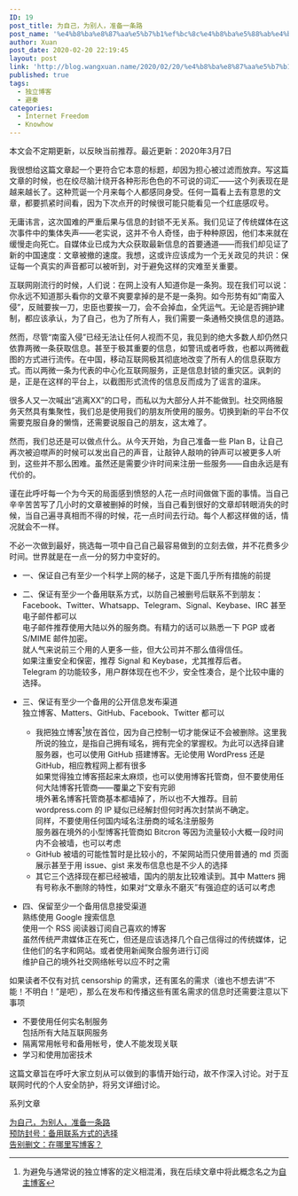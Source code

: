 ```yaml
---
ID: 19
post_title: 为自己，为别人，准备一条路
post_name: '%e4%b8%ba%e8%87%aa%e5%b7%b1%ef%bc%8c%e4%b8%ba%e5%88%ab%e4%ba%ba%ef%bc%8c%e5%87%86%e5%a4%87%e4%b8%80%e6%9d%a1%e8%b7%af'
author: Xuan
post_date: 2020-02-20 22:19:45
layout: post
link: 'http://blog.wangxuan.name/2020/02/20/%e4%b8%ba%e8%87%aa%e5%b7%b1%ef%bc%8c%e4%b8%ba%e5%88%ab%e4%ba%ba%ef%bc%8c%e5%87%86%e5%a4%87%e4%b8%80%e6%9d%a1%e8%b7%af/'
published: true
tags:
  - 独立博客
  - 避秦
categories:
  - Internet Freedom
  - Knowhow
---
```

本文会不定期更新，以反映当前推荐。最近更新：2020年3月7日

我很想给这篇文章起一个更符合它本意的标题，却因为担心被过滤而放弃。写这篇文章的时候，也在绞尽脑汁绕开各种形形色色的不可说的词汇——这个列表现在是越来越长了。这种荒诞一个月来每个人都感同身受。任何一篇看上去有意思的文章，都要抓紧时间看，因为下次点开的时候很可能只能看见一个红底感叹号。

无庸讳言，这次国难的严重后果与信息的封锁不无关系。我们见证了传统媒体在这次事件中的集体失声——老实说，这并不令人奇怪，由于种种原因，他们本来就在缓慢走向死亡。自媒体业已成为大众获取最新信息的首要通道——而我们却见证了新的中国速度：文章被撤的速度。我想，这或许应该成为一个无关政见的共识：保证每一个真实的声音都可以被听到，对于避免这样的灾难至关重要。

互联网刚流行的时候，人们说：在网上没有人知道你是一条狗。现在我们可以说：你永远不知道那头看你的文章不爽要拿掉的是不是一条狗。如今形势有如“南蛮入侵”，反贼要挨一刀，忠臣也要挨一刀，会不会掉血，全凭运气。无论是否拥护建制，都应该承认，为了自己，也为了所有人，我们需要一条通畅交换信息的道路。

然而，尽管“南蛮入侵”已经无法让任何人视而不见，我见到的绝大多数人却仍然只依靠两微一条获取信息。甚至于极其重要的信息，如警讯或者呼救，也都以两微截图的方式进行流传。在中国，移动互联网极其彻底地改变了所有人的信息获取方式。而以两微一条为代表的中心化互联网服务，正是信息封锁的重灾区。讽刺的是，正是在这样的平台上，以截图形式流传的信息反而成为了谣言的温床。

很多人又一次喊出“逃离XX”的口号，而私以为大部分人并不能做到。社交网络服务天然具有集聚性，我们总是使用我们的朋友所使用的服务。切换到新的平台不仅需要克服自身的懒惰，还需要说服自己的朋友，这太难了。

然而，我们总还是可以做点什么。从今天开始，为自己准备一些 Plan B，让自己再次被迫噤声的时候可以发出自己的声音，让敲钟人敲响的钟声可以被更多人听到，这些并不那么困难。虽然还是需要少许时间来注册一些服务——自由永远是有代价的。

谨在此呼吁每一个为今天的局面感到愤怒的人花一点时间做做下面的事情。当自己辛辛苦苦写了几小时的文章被删掉的时候，当自己看到很好的文章却转眼消失的时候，当自己遍寻真相而不得的时候，花一点时间去行动。每个人都这样做的话，情况就会不一样。

不必一次做到最好，挑选每一项中自己自己最容易做到的立刻去做，并不花费多少时间。世界就是在一点一分的努力中变好的。

- 一、保证自己有至少一个科学上网的梯子，这是下面几乎所有措施的前提

- 二、保证有至少一个备用联系方式，以防自己被删号后联系不到朋友：  
  Facebook、Twitter、Whatsapp、Telegram、Signal、Keybase、IRC 甚至电子邮件都可以  
  电子邮件推荐使用大陆以外的服务商。有精力的话可以熟悉一下 PGP 或者 S/MIME 邮件加密。   
  就人气来说前三个用的人更多一些，但大公司并不那么值得信任。  
  如果注重安全和保密，推荐 Signal 和 Keybase，尤其推荐后者。  
  Telegram 的功能较多，用户群体现在也不少，安全性凑合，是个比较中庸的选择。

- 三、保证有至少一个备用的公开信息发布渠道  
  独立博客、Matters、GitHub、Facebook、Twitter 都可以   
  - 我把独立博客[^1]放在首位，因为自己控制一切才能保证不会被删除。这里我所说的独立，是指自己拥有域名，拥有完全的掌握权。为此可以选择自建服务器，也可以使用 GitHub 搭建博客。无论使用 WordPress 还是 GitHub，相应教程网上都有很多  
    如果觉得独立博客搭起来太麻烦，也可以使用博客托管商，但不要使用任何大陆博客托管商——覆巢之下安有完卵  
    境外著名博客托管商基本都墙掉了，所以也不大推荐。目前 wordpress.com 的 IP 疑似已经解封但何时再次封禁尚不确定。  
    同样，不要使用任何国内域名注册商的域名注册服务  
    服务器在境外的小型博客托管商如 Bitcron 等因为流量较小大概一段时间内不会被墙，也可以考虑
  - GitHub 被墙的可能性暂时是比较小的，不架网站而只使用普通的 md 页面展示甚至于用 issue、gist 来发布信息也是不少人的选择
  - 其它三个选择现在都已经被墙，国内的朋友比较难读到。其中 Matters 拥有号称永不删除的特性，如果对“文章永不磨灭”有强迫症的话可以考虑

- 四、保留至少一个备用信息接受渠道   
  熟练使用 Google 搜索信息   
  使用一个 RSS 阅读器订阅自己喜欢的博客   
  虽然传统严肃媒体正在死亡，但还是应该选择几个自己信得过的传统媒体，记住他们的名字和网站。或者使用新闻聚合服务进行订阅   
  维护自己的境外社交网络帐号以应不时之需 

如果读者不仅有对抗 censorship 的需求，还有匿名的需求（谁也不想去讲“不能！不明白！”是吧），那么在发布和传播这些有匿名需求的信息时还需要注意以下事项

- 不要使用任何实名制服务  
  包括所有大陆互联网服务
- 隔离常用帐号和备用帐号，使人不能发现关联
- 学习和使用加密技术 

这篇文章旨在呼吁大家立刻从可以做到的事情开始行动，故不作深入讨论。对于互联网时代的个人安全防护，将另文详细讨论。

系列文章

[为自己，为别人，准备一条路](https://blog.wangxuan.name/2020/02/20/%e4%b8%ba%e8%87%aa%e5%b7%b1%ef%bc%8c%e4%b8%ba%e5%88%ab%e4%ba%ba%ef%bc%8c%e5%87%86%e5%a4%87%e4%b8%80%e6%9d%a1%e8%b7%af/)  
[预防封号：备用联系方式的选择](https://blog.wangxuan.name/2020/02/21/plan-b-after-account-closed/)  
[告别删文：在哪里写博客？](https://blog.wangxuan.name/2020/03/04/where-to-host-my-blog/)

[^1]: 为避免与通常说的独立博客的定义相混淆，我在后续文章中将此概念名之为[自主博客](https://blog.wangxuan.name/2020/03/04/where-to-host-my-blog/#fn-75-1)
